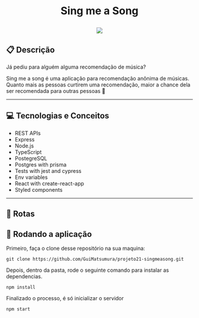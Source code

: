 # <p align = "center"> Sing me a Song </p>

<p align = "center">
   <img src="https://img.shields.io/badge/author-Guilherme_Matsumura-4dae71?style=flat-square" />
</p>

## :clipboard: Descrição

Já pediu para alguém alguma recomendação de música?

Sing me a song é uma aplicação para recomendação anônima de músicas. Quanto mais as pessoas curtirem uma recomendação, maior a chance dela ser recomendada para outras pessoas 🙂

---

## :computer: Tecnologias e Conceitos

- REST APIs
- Express
- Node.js
- TypeScript
- PostegreSQL
- Postgres with prisma
- Tests with jest and cypress
- Env variables
- React with create-react-app
- Styled components

---

## :rocket: Rotas

## 🏁 Rodando a aplicação

Primeiro, faça o clone desse repositório na sua maquina:

```
git clone https://github.com/GuiMatsumura/projeto21-singmeasong.git
```

Depois, dentro da pasta, rode o seguinte comando para instalar as dependencias.

```
npm install
```

Finalizado o processo, é só inicializar o servidor

```
npm start
```
